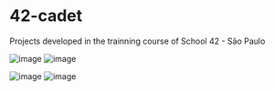 # 42-cadet
Projects developed in the trainning course of School 42 - São Paulo

![image](https://github.com/sagraziela/42-cadet/assets/95452391/087c9096-8a6c-4c87-95ad-380f04948dd2)      ![image](https://github.com/sagraziela/42-cadet/assets/95452391/600d14f1-540a-46af-bba4-c8c3154171d6)


![image](https://github.com/sagraziela/42-cadet/assets/95452391/5a56f583-7e9f-48ec-acfb-4d55d63ec20b)      ![image](https://github.com/sagraziela/42-cadet/assets/95452391/a11801cf-eaa4-46d3-a613-cb7a36688dc5)


